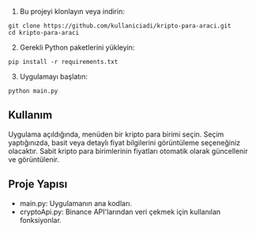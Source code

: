 1. Bu projeyi klonlayın veya indirin:
```
git clone https://github.com/kullaniciadi/kripto-para-araci.git
cd kripto-para-araci
```
2. Gerekli Python paketlerini yükleyin:
```
pip install -r requirements.txt
```
3. Uygulamayı başlatın:
```
python main.py
```

## Kullanım
Uygulama açıldığında, menüden bir kripto para birimi seçin. Seçim yaptığınızda, basit veya detaylı fiyat bilgilerini görüntüleme seçeneğiniz olacaktır. Sabit kripto para birimlerinin fiyatları otomatik olarak güncellenir ve görüntülenir.



## Proje Yapısı
- main.py: Uygulamanın ana kodları.
- cryptoApi.py: Binance API'larından veri çekmek için kullanılan fonksiyonlar.
